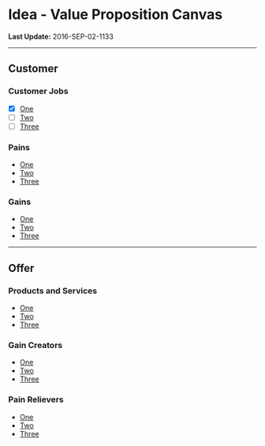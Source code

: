 # Idea - Value Proposition Canvas

**Last Update:** 2016-SEP-02-1133

--------------------------------------------------------------------------------

## Customer

### Customer Jobs

- [x] [One](http://www.google.com)
- [ ] [Two](http://www.google.com)
- [ ] [Three](http://www.google.com)

### Pains

- [One](http://www.google.com)
- [Two](http://www.google.com)
- [Three](http://www.google.com)

### Gains

- [One](http://www.google.com)
- [Two](http://www.google.com)
- [Three](http://www.google.com)

--------------------------------------------------------------------------------

## Offer

### Products and Services

- [One](http://www.google.com)
- [Two](http://www.google.com)
- [Three](http://www.google.com)

### Gain Creators

- [One](http://www.google.com)
- [Two](http://www.google.com)
- [Three](http://www.google.com)

### Pain Relievers

- [One](http://www.google.com)
- [Two](http://www.google.com)
- [Three](http://www.google.com)
